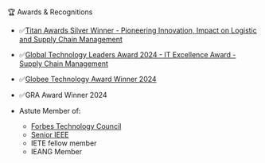 🏆 Awards & Recognitions

- ✅[Titan Awards Silver Winner - Pioneering Innovation, Impact on Logistic and Supply Chain Management](https://thetitanawards.com/winner-info.php?id=3750)

- ✅[Global Technology Leaders Award 2024 - IT Excellence Award - Supply Chain Management](https://www.theceo.in/press-release/bizox-media-network-organized-global-technology-leaders-awards-2024-felicitated-awards-to-individuals-from-india-usa-uae)
- ✅[Globee Technology Award Winner 2024](https://globeeawards.com/technology/winners/)
- ✅GRA Award Winner 2024
- Astute Member of:
  - [Forbes Technology Council](https://councils.forbes.com/profile/Jayapal-Reddy-Vummadi-Sr-IT-Analyst-ZF-North-America/9e6a4aea-5f51-4975-a364-7fb52c7cb38e)
  - [Senior IEEE](https://ewh.ieee.org/conf/stem/committee.html)
  - IETE fellow member
  - IEANG Member
